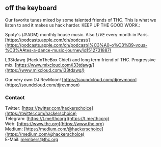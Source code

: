## off the keyboard

Our favorite tunes mixed by some talented friends of THC. This is what we listen to and it makes us hack harder. KEEP UP THE GOOD WORK.:

Spoty's (#!ADM) monthly house music. Also *LIVE* every month in Paris.
[https://podcasts.apple.com/ch/podcast/](https://podcasts.apple.com/ch/podcast/l%C3%A0-o%C3%B9-vous-%C3%AAtes-a-dance-music-journey/id1512731887)

L33tdawg (HackInTheBox Chief) and long term friend of THC. Progressive mix.
[https://www.mixcloud.com/l33tdawg/](https://www.mixcloud.com/l33tdawg/)

Our very own DJ RevMoon!
[https://soundcloud.com/djrevmoon](https://soundcloud.com/djrevmoon)

### Contact

Twitter: [https://twitter.com/hackerschoice](https://twitter.com/hackerschoice)  
Telegram: [https://t.me/thcorg](https://t.me/thcorg)  
Web: [https://www.thc.org](https://www.thc.org)  
Medium: [https://medium.com/@hackerschoice](https://medium.com/@hackerschoice)  
E-Mail: members@thc.org  

